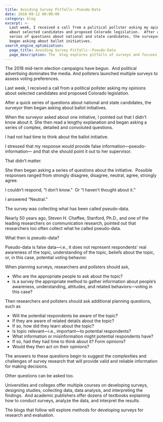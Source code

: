 ```yaml
---
title: Avoiding Survey Pitfalls--Pseudo-Data
date: 2018-09-12 00:00:00
category: blog
excerpt: >-
  Last week, I received a call from a political pollster asking my opinions
  about selected candidates and proposed Colorado legislation.  After a quick
  series of questions about national and state candidates, the surveyor then
  began asking about ballot initiatives.
search_engine_optimization:
  page_title: Avoiding Survey Pitfalls--Pseudo-Data
  page_description: The  blog explores pitfalls of surveys and focuses on pseudo-data.
---
```


The 2018 mid-term election campaigns have begun.&nbsp; And political advertising dominates the media. And pollsters launched multiple surveys to assess voting preferences.

Last week, I received a call from a political pollster asking my opinions about selected candidates and proposed Colorado legislation.

After a quick series of questions about national and state candidates, the surveyor then began asking about ballot initiatives.

When the surveyor asked about one initiative, I pointed out that I didn’t know about it. She then read a lengthy explanation and began asking a series of complex, detailed and convoluted questions.

I had not had time to think about the ballot initiative.

I stressed that my response would provide false information—pseudo-information— and that she should point it out to her supervisor.

That didn’t matter.

She then began asking a series of questions about the initiative.&nbsp; Possible responses ranged from strongly disagree, disagree, neutral, agree, strongly agree.

I couldn’t respond, “I don’t know.” &nbsp;Or “I haven’t thought about it.”

I answered “Neutral.”

The survey was collecting what has been called pseudo-data.

Nearly 50 years ago, Steven H. Chaffee, Stanford, Ph.D., and one of the leading researchers on communication research, pointed out that researchers too often collect what he called pseudo-data.

What then is pseudo-data?

Pseudo-data is false data—i.e., it does not represent respondents’ real awareness of the topic, understanding of the topic, beliefs about the topic, or, in this case, potential voting behavior.

When planning surveys, researchers and pollsters should ask,

* Who are the appropriate people to ask about the topic?
* Is a survey the appropriate method to gather information about people’s awareness, understanding, attitudes, and related behaviors—voting in this case?

Then researchers and pollsters should ask additional planning questions, such as

* Will the potential respondents be aware of the topic?
* If they are aware of related details about the topic?
* If so, how did they learn about the topic?
* Is topic relevant—i.e., important—to potential respondents?
* What information or misinformation might potential respondents have?
* If so, had they had time to think about it? Form opinions?
* Would they then act on their opinions?

The answers to these questions begin to suggest the complexities and challenges of survey research that will provide valid and reliable information for making decisions.

Other questions can be asked too.

Universities and colleges offer multiple courses on developing surveys, designing studies, collecting data, data analysis, and interpreting the findings.&nbsp; And academic publishers offer dozens of textbooks explaining how to conduct surveys, analyze the data, and interpret the results.

The blogs that follow will explore methods for developing surveys for research and evaluation.